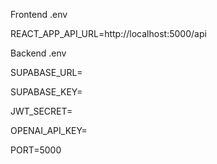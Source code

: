 
Frontend .env 

REACT_APP_API_URL=http://localhost:5000/api

Backend .env

SUPABASE_URL=

SUPABASE_KEY=

JWT_SECRET=

OPENAI_API_KEY=

PORT=5000
